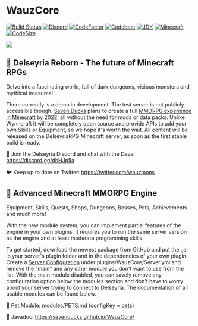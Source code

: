 # WauzCore
[![Build Status](https://github.com/SevenDucks/WauzCore/actions/workflows/maven.yml/badge.svg)](https://github.com/SevenDucks/WauzCore/actions/workflows/maven.yml)
[![Discord](https://img.shields.io/discord/212147184999596032)](https://discord.gg/dhHJp5a)
[![CodeFactor](https://www.codefactor.io/repository/github/sevenducks/wauzcore/badge)](https://www.codefactor.io/repository/github/sevenducks/wauzcore)
[![Codebeat](https://codebeat.co/badges/54809851-9b0b-4970-a486-754de395c884)](https://codebeat.co/projects/github-com-sevenducks-wauzcore-master)
[![JDK](https://img.shields.io/badge/Java-OpenJDK%2011-orange.svg)](https://adoptopenjdk.net/index.html)
[![Minecraft](https://img.shields.io/badge/Minecraft-PaperMC%201.16.5-orange.svg)](https://papermc.io/downloads#Paper-1.16)
[![CodeSize](https://img.shields.io/github/languages/code-size/SevenDucks/WauzCore)](https://shields.io/category/size)

<a href="https://seven-ducks.com/delseyria.html"><img src="https://seven-ducks.com/assets/images/banner-delseyria.png"/></a> 

## :sunrise_over_mountains: Delseyria Reborn - The future of Minecraft RPGs
Delve into a fascinating world, full of dark dungeons, vicious monsters and mythical treasures!

There currently is a demo in development. The test server is not publicly accessible though. [Seven Ducks](https://github.com/SevenDucks) plans to create a full [MMORPG experience in Minecraft](https://seven-ducks.com/delseyria.html) by 2022, all without the need for mods or data packs. Unlike Wynncraft it will be completely open source and provide APIs to add your own Skills or Equipment, so we hope it's worth the wait. All content will be released on the DelseyriaRPG Minecraft server, as soon as the first stable build is ready.

:european_castle: Join the Delseyria Discord and chat with the Devs: https://discord.gg/dhHJp5a

:bird: Keep up to date on Twitter: https://twitter.com/wauzmons

## :crown: Advanced Minecraft MMORPG Engine
Equipment, Skills, Quests, Shops, Dungeons, Bosses, Pets, Achievements and much more!

With the new module system, you can implement partial features of the engine in your own plugins. It requires you to run the same server version as the engine and at least moderate programming skills.

To get started, download the newest package from GitHub and put the .jar in your server's plugin folder and in the dependencies of your own plugin. Create a [Server Configuration](./examples/Server.yml) under plugins/WauzCore/Server.yml and remove the "main" and any other module you don't want to use from the list. With the main module disabled, you can savely remove any configuration option below the modules section and don't have to worry about your server trying to connect to Delseyria. The documentation of all usable modules can be found below.

:hamster: Pet Module: [modules/PETS.md (configKey = pets)](./modules/PETS.md)

:orange_book: Javadoc: https://sevenducks.github.io/WauzCore/
